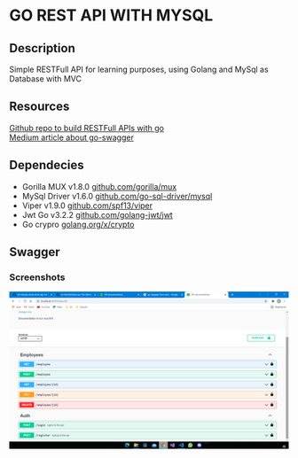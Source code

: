 # GO REST API WITH MYSQL

## Description

Simple RESTFull API for learning purposes, using Golang and MySql as Database with MVC <br/>

## Resources

[Github repo to build RESTFull APIs with go](https://github.com/err-him/go-book-store-api) <br/>
[Medium article about go-swagger](https://medium.com/@pedram.esmaeeli/generate-swagger-specification-from-go-source-code-648615f7b9d9)

## Dependecies

- Gorilla MUX v1.8.0 [github.com/gorilla/mux](https://github.com/gorilla/mux)
- MySql Driver v1.6.0 [github.com/go-sql-driver/mysql](https://github.com/go-sql-driver/mysql)
- Viper v1.9.0 [github.com/spf13/viper](https://github.com/spf13/viper)
- Jwt Go v3.2.2 [github.com/golang-jwt/jwt](https://github.com/golang-jwt/jwt)
- Go crypro [golang.org/x/crypto](https://golang.org/x/crypto)

## Swagger

### Screenshots

![CRUD swagger documentation](./Screenshots/Swagger.png)
